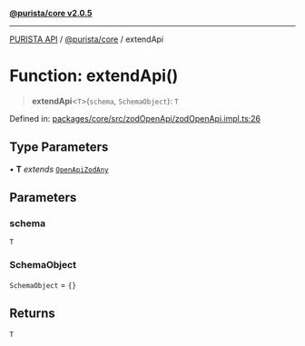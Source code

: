 [**@purista/core v2.0.5**](../README.md)

***

[PURISTA API](../../../packages.md) / [@purista/core](../README.md) / extendApi

# Function: extendApi()

> **extendApi**\<`T`\>(`schema`, `SchemaObject`): `T`

Defined in: [packages/core/src/zodOpenApi/zodOpenApi.impl.ts:26](https://github.com/puristajs/purista/blob/master/packages/core/src/zodOpenApi/zodOpenApi.impl.ts#L26)

## Type Parameters

• **T** *extends* [`OpenApiZodAny`](../interfaces/OpenApiZodAny.md)

## Parameters

### schema

`T`

### SchemaObject

`SchemaObject` = `{}`

## Returns

`T`
